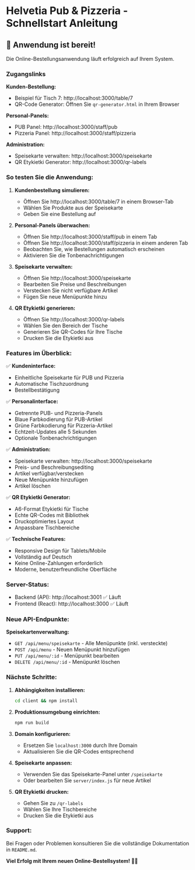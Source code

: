 # Helvetia Pub & Pizzeria - Schnellstart Anleitung

## 🚀 Anwendung ist bereit!

Die Online-Bestellungsanwendung läuft erfolgreich auf Ihrem System.

### Zugangslinks

**Kunden-Bestellung:**
- Beispiel für Tisch 7: http://localhost:3000/table/7
- QR-Code Generator: Öffnen Sie `qr-generator.html` in Ihrem Browser

**Personal-Panels:**
- PUB Panel: http://localhost:3000/staff/pub
- Pizzeria Panel: http://localhost:3000/staff/pizzeria

**Administration:**
- Speisekarte verwalten: http://localhost:3000/speisekarte
- QR Etykietki Generator: http://localhost:3000/qr-labels

### So testen Sie die Anwendung:

1. **Kundenbestellung simulieren:**
   - Öffnen Sie http://localhost:3000/table/7 in einem Browser-Tab
   - Wählen Sie Produkte aus der Speisekarte
   - Geben Sie eine Bestellung auf

2. **Personal-Panels überwachen:**
   - Öffnen Sie http://localhost:3000/staff/pub in einem Tab
   - Öffnen Sie http://localhost:3000/staff/pizzeria in einem anderen Tab
   - Beobachten Sie, wie Bestellungen automatisch erscheinen
   - Aktivieren Sie die Tonbenachrichtigungen

3. **Speisekarte verwalten:**
   - Öffnen Sie http://localhost:3000/speisekarte
   - Bearbeiten Sie Preise und Beschreibungen
   - Verstecken Sie nicht verfügbare Artikel
   - Fügen Sie neue Menüpunkte hinzu

4. **QR Etykietki generieren:**
   - Öffnen Sie http://localhost:3000/qr-labels
   - Wählen Sie den Bereich der Tische
   - Generieren Sie QR-Codes für Ihre Tische
   - Drucken Sie die Etykietki aus

### Features im Überblick:

✅ **Kundeninterface:**
- Einheitliche Speisekarte für PUB und Pizzeria
- Automatische Tischzuordnung
- Bestellbestätigung

✅ **Personalinterface:**
- Getrennte PUB- und Pizzeria-Panels
- Blaue Farbkodierung für PUB-Artikel
- Grüne Farbkodierung für Pizzeria-Artikel
- Echtzeit-Updates alle 5 Sekunden
- Optionale Tonbenachrichtigungen

✅ **Administration:**
- Speisekarte verwalten: http://localhost:3000/speisekarte
- Preis- und Beschreibungsediting
- Artikel verfügbar/verstecken
- Neue Menüpunkte hinzufügen
- Artikel löschen

✅ **QR Etykietki Generator:**
- A6-Format Etykietki für Tische
- Echte QR-Codes mit Bibliothek
- Druckoptimiertes Layout
- Anpassbare Tischbereiche

✅ **Technische Features:**
- Responsive Design für Tablets/Mobile
- Vollständig auf Deutsch
- Keine Online-Zahlungen erforderlich
- Moderne, benutzerfreundliche Oberfläche

### Server-Status:
- Backend (API): http://localhost:3001 ✅ Läuft
- Frontend (React): http://localhost:3000 ✅ Läuft

### Neue API-Endpunkte:

**Speisekartenverwaltung:**
- `GET /api/menu/speisekarte` - Alle Menüpunkte (inkl. versteckte)
- `POST /api/menu` - Neuen Menüpunkt hinzufügen
- `PUT /api/menu/:id` - Menüpunkt bearbeiten
- `DELETE /api/menu/:id` - Menüpunkt löschen

### Nächste Schritte:

1. **Abhängigkeiten installieren:**
   ```bash
   cd client && npm install
   ```

2. **Produktionsumgebung einrichten:**
   ```bash
   npm run build
   ```

3. **Domain konfigurieren:**
   - Ersetzen Sie `localhost:3000` durch Ihre Domain
   - Aktualisieren Sie die QR-Codes entsprechend

4. **Speisekarte anpassen:**
   - Verwenden Sie das Speisekarte-Panel unter `/speisekarte`
   - Oder bearbeiten Sie `server/index.js` für neue Artikel

5. **QR Etykietki drucken:**
   - Gehen Sie zu `/qr-labels`
   - Wählen Sie Ihre Tischbereiche
   - Drucken Sie die Etykietki aus

### Support:
Bei Fragen oder Problemen konsultieren Sie die vollständige Dokumentation in `README.md`.

**Viel Erfolg mit Ihrem neuen Online-Bestellsystem! 🍺🍕** 